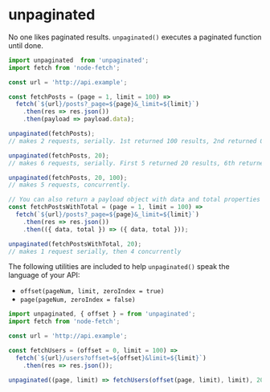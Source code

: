 # unpaginated

No one likes paginated results. `unpaginated()` executes a paginated function until done.

```js
import unpaginated  from 'unpaginated';
import fetch from 'node-fetch';

const url = 'http://api.example';

const fetchPosts = (page = 1, limit = 100) =>
  fetch(`${url}/posts?_page=${page}&_limit=${limit}`)
    .then(res => res.json())
    .then(payload => payload.data);

unpaginated(fetchPosts);
// makes 2 requests, serially. 1st returned 100 results, 2nd returned 0

unpaginated(fetchPosts, 20);
// makes 6 requests, serially. First 5 returned 20 results, 6th returned 0

unpaginated(fetchPosts, 20, 100);
// makes 5 requests, concurrently.

// You can also return a payload object with data and total properties set.
const fetchPostsWithTotal = (page = 1, limit = 100) =>
  fetch(`${url}/posts?_page=${page}&_limit=${limit}`)
    .then(res => res.json())
    .then(({ data, total }) => ({ data, total }));

unpaginated(fetchPostsWithTotal, 20);
// makes 1 request serially, then 4 concurrently
```

The following utilities are included to help `unpaginated()` speak the language of your API:
  - `offset(pageNum, limit, zeroIndex = true)`
  - `page(pageNum, zeroIndex = false)`

```js
import unpaginated, { offset } = from 'unpaginated';
import fetch from 'node-fetch';

const url = 'http://api.example';

const fetchUsers = (offset = 0, limit = 100) =>
  fetch(`${url}/users?offset=${offset}&limit=${limit}`)
    .then(res => res.json());

unpaginated((page, limit) => fetchUsers(offset(page, limit), limit), 200);
```